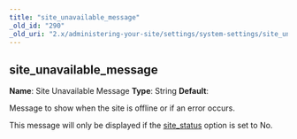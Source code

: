 ```yaml
---
title: "site_unavailable_message"
_old_id: "290"
_old_uri: "2.x/administering-your-site/settings/system-settings/site_unavailable_message"
---
```


## site\_unavailable\_message

**Name**: Site Unavailable Message
**Type**: String
**Default**:

Message to show when the site is offline or if an error occurs.

This message will only be displayed if the [site\_status](building-sites/settings/site_status "site_status") option is set to No.
